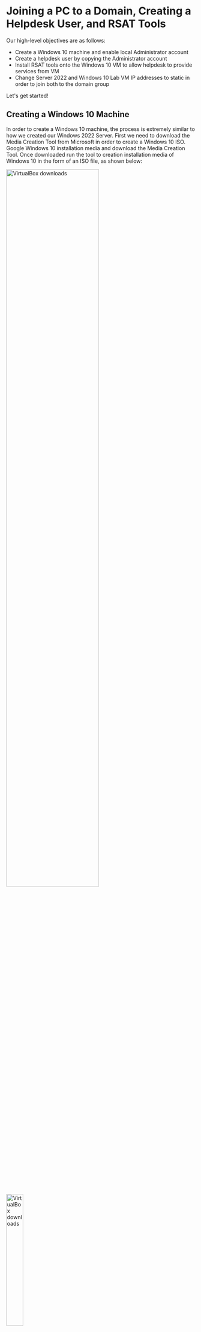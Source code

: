 # Joining a PC to a Domain, Creating a Helpdesk User, and RSAT Tools

Our high-level objectives are as follows:
- Create a Windows 10 machine and enable local Administrator account
- Create a helpdesk user by copying the Administrator account
- Install RSAT tools onto the Windows 10 VM to allow helpdesk to provide services from VM
- Change Server 2022 and Windows 10 Lab VM IP addresses to static in order to join both to the domain group

Let's get started!

## Creating a Windows 10 Machine

In order to create a Windows 10 machine, the process is extremely similar to how we created our Windows 2022 Server. First we need to download the Media Creation Tool from Microsoft in order to create a Windows 10 ISO. Google Windows 10 installation media and download the Media Creation Tool. Once downloaded run the tool to creation installation media of Windows 10 in the form of an ISO file, as shown below:

<img src="https://imgur.com/a9MQXBM.png" height="70%" width="70%" alt="VirtualBox downloads"/>

<img src="https://imgur.com/4CGDH7t.png" height="30%" width="30%" alt="VirtualBox downloads"/>

<img src="https://i.imgur.com/FlNfGoI.png" height="70%" width="70%" alt="VirtualBox downloads"/>

<img src="https://i.imgur.com/AwtO982.png" height="70%" width="70%" alt="VirtualBox downloads"/>

<img src="https://i.imgur.com/Phd5S3f.png" height="70%" width="70%" alt="VirtualBox downloads"/>


After you have completed those steps, create a new virtual machine in VirtualBox using the Windows 10 ISO. This steps are the same as the Windows Server 2022 installation. We will be equipping the Windows 10 machine with 2 CPUs, 4 GBs of RAM, and 50 GB of hard drive space. Click Finish when you have selected all the appropriate options:

<img src="https://i.imgur.com/pevs9MD.png" height="70%" width="70%" alt="VirtualBox downloads"/>

Boot up the Virtual Machine and complete the Windows 10 Setup. Select "I don't have a product key", Windows 10 Pro in order to join the PC to the domain, and select "Custom: Install Windows only".

After fully installing Windows, the VM will restart at the end of the process. As it is restarting, go to the bottom right corner of the VirtualBox window and right-click the disc icon and select "Remove disk from virtual drive" to remove the installation ISO from the drive. This will avoid any prompts to boot from removable media.

<img src="https://i.imgur.com/UDAVdrI.png" height="70%" width="70%" alt="VirtualBox downloads"/>

<img src="https://i.imgur.com/cZsWqop.png" height="70%" width="70%" alt="VirtualBox downloads"/>

<img src="https://i.imgur.com/BbcPQ2W.png" height="70%" width="70%" alt="VirtualBox downloads"/>

<img src="https://i.imgur.com/IYVFaNK.png" height="30%" width="30%" alt="VirtualBox downloads"/>

Complete the Windows 10 desktop setup by selecting:
- Set up for personal use
- Offline Account
- Limited Experience
- Typing in "User" for the PC
- Leave the password blank and click "Next"
- Accept to Recent browsing data
- Selecting "No" for all "privacy settings for your device"
- Skipping the "Customize your experience"
- And finally "Not Now" for Cortana

<img src="https://i.imgur.com/8ugy1cm.png" height="70%" width="70%" alt="VirtualBox downloads"/>

<img src="https://i.imgur.com/YepzMOb.png" height="70%" width="70%" alt="VirtualBox downloads"/>

<img src="https://i.imgur.com/cWwHNOi.png" height="70%" width="70%" alt="VirtualBox downloads"/>

<img src="https://i.imgur.com/CROKPoS.png" height="70%" width="70%" alt="VirtualBox downloads"/>

<img src="https://i.imgur.com/N0n84Wu.png" height="70%" width="70%" alt="VirtualBox downloads"/>

<img src="https://i.imgur.com/z7wNtv1.png" height="70%" width="70%" alt="VirtualBox downloads"/>

<img src="https://i.imgur.com/uMlufsZ.png" height="70%" width="70%" alt="VirtualBox downloads"/>

<img src="https://i.imgur.com/pVgnOzZ.png" height="70%" width="70%" alt="VirtualBox downloads"/>

<img src="https://i.imgur.com/WNDDmQI.png" height="70%" width="70%" alt="VirtualBox downloads"/>

Once you are logged in, open up File Explorer and right click on "This PC" then select "Manage". We will be enabling the local Administrator account since we are currently logged into the Windows 10 VM as a regular user. We want to get rid of this basic User account as we want this VM to be used by our Help desk role. 

Go to Local Users and Groups and then Users. Right-click Administrator and then Properties. Uncheck the "Account is Disabled" option then click Apply and OK. Right-Click the Administrator account once more and set a password for the Administrator. 

<img src="https://i.imgur.com/AQtyNz1.png" height="50%" width="50%" alt="VirtualBox downloads"/>

<img src="https://i.imgur.com/0yTUDRw.png" height="50%" width="50%" alt="VirtualBox downloads"/>

<img src="https://i.imgur.com/m9LaBSi.png" height="50%" width="50%" alt="VirtualBox downloads"/>

<img src="https://i.imgur.com/ZfACVM6.png" height="50%" width="50%" alt="VirtualBox downloads"/>

Once the password is set, sign out of the User account and login using our new Administrator account. Once logged in, head back to Computer management and delete the "User" account as we no longer need it.

<img src="https://i.imgur.com/xvKDglx.png" height="50%" width="50%" alt="VirtualBox downloads"/>

<img src="https://i.imgur.com/zD749Uk.png" height="70%" width="70%" alt="VirtualBox downloads"/>

<img src="https://i.imgur.com/Vx8GQxP.png" height="50%" width="50%" alt="VirtualBox downloads"/>

Now that is over, we can move onto creating a helpdesk user account!


## Create a helpdesk user by copying the Administrator account

If you have not already, start up with Windows Server 2022 VM and log in. Open up Active Directory Users and Computers and head into the Users folder. Right-click on Administrator and click copy. Name the new user helpdesk and set a password. Once set, hit finish.

<img src="https://i.imgur.com/6KEy5KW.png" height="50%" width="50%" alt="VirtualBox downloads"/>

<img src="https://i.imgur.com/veWdURa.png" height="50%" width="50%" alt="VirtualBox downloads"/>

<img src="https://i.imgur.com/bgkMsZN.png" height="50%" width="50%" alt="VirtualBox downloads"/>

<img src="https://i.imgur.com/pqEa75i.png" height="50%" width="50%" alt="VirtualBox downloads"/>

<img src="https://i.imgur.com/JBko6mc.png" height="50%" width="50%" alt="VirtualBox downloads"/>

To explain why we are doing this, let's compare the groups that our newly created helpdesk user is in compared to a helpdesk2 user created by just doing "Create New User". 

If we look below we can see that the helpdesk user is a part of a lot more groups than the helpdesk2 user, and the reason is because we copied the initial Administrator user. By doing this we don't need to add every single group one by one, saving us time. If the helpdesk is part of a group that we don't need it to be in, we can just remove the group. 

<img src="https://i.imgur.com/BNNr40U.png" height="70%" width="70%" alt="VirtualBox downloads"/>


## Install RSAT tools on the Windows 10 Lab VM

RSAT (Remote Server Administration Tools) is a set of tools from Microsoft that allows IT administrators to remotely manage Windows servers and services from their own computers, without having to be physically at the server. It includes tools for managing things like Active Directory, DNS, DHCP, Group Policy, and more. RSAT helps system admins handle tasks efficiently from their workstations.

In order to install RSAT tools, we have to go to Apps & Features and then Optional Features. Click on Add a Feature and search RSAT in the searchbar.

<img src="https://i.imgur.com/tOOtgxZ.png" height="50%" width="50%" alt="VirtualBox downloads"/>

<img src="https://i.imgur.com/U1vjMow.png" height="50%" width="50%" alt="VirtualBox downloads"/>

<img src="https://i.imgur.com/lK6oZnO.png" height="50%" width="50%" alt="VirtualBox downloads"/>
